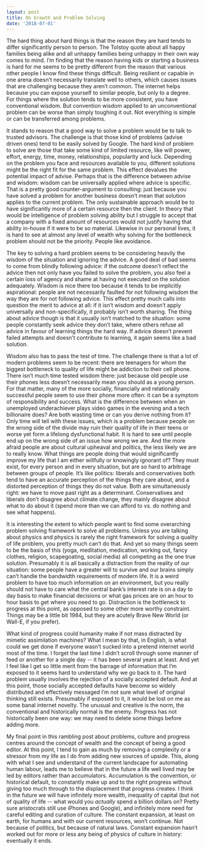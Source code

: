 ```yaml
---
layout: post
title: On Growth and Problem Solving
date: '2018-07-01'
---
```


The hard thing about hard things is that the reason they are hard tends to differ significantly person to person. The Tolstoy quote about all happy families being alike and all unhappy families being unhappy in their own way comes to mind. I’m finding that the reason having kids or starting a business is hard for me seems to be pretty different from the reason that various other people I know find these things difficult. Being resilient or capable in one arena doesn’t necessarily translate well to others, which causes issues that are challenging because they aren’t common. The internet helps because you can expose yourself to similar people, but only to a degree. For things where the solution tends to be more consistent, you have conventional wisdom. But convention wisdom applied to an unconventional problem can be worse than simply toughing it out. Not everything is simple or can be transferred among problems.

It stands to reason that a good way to solve a problem would be to talk to trusted advisors. The challenge is that those kind of problems (advise driven ones) tend to be easily solved by Google. The hard kind of problem to solve are those that take some kind of limited resource, like will power, effort, energy, time, money, relationships, popularity and luck. Depending on the problem you face and resources available to you, different solutions might be the right fit for the same problem. This effect devalues the potential impact of advise. Perhaps that is the difference between advise and wisdom: wisdom can be universally applied where advice is specific. That is a pretty good counter-argument to consulting: just because you have solved a problem for another business doesn’t mean that solution applies to the current problem. The only sustainable approach would be to have significantly more of a certain resource then the client. In theory that would be intelligence of problem solving ability but I struggle to accept that a company with a fixed amount of resources would not justify having that ability in-house if it were to be so material. Likewise in our personal lives, it is hard to see at almost any level of wealth why solving for the bottleneck problem should not be the priority. People like avoidance.

The key to solving a hard problem seems to be considering heavily the wisdom of the situation and ignoring the advice. A good deal of bad seems to come from blindly following advice: if the outcome doesn’t reflect the advice then not only have you failed to solve the problem, you also feel a certain loss of agency and shame at having not executed on the solution adequately. Wisdom is nice there too because it tends to be implicitly aspirational: people are not necessarily faulted for not following wisdom the way they are for not following advice. This effect pretty much calls into question the merit to advice at all: if it isn’t wisdom and doesn’t apply universally and non-specifically, it probably isn’t worth sharing. The thing about advice though is that it usually isn’t matched to the situation: some people constantly seek advice they don’t take, where others refuse all advice in favour of learning things the hard way. If advice doesn’t prevent failed attempts and doesn’t contribute to learning, it again seems like a bad solution.

Wisdom also has to pass the test of time. The challenge there is that a lot of modern problems seem to be recent: there are teenagers for whom the biggest bottleneck to quality of life might be addiction to their cell phone. There isn’t much time tested wisdom there: just because old people use their phones less doesn’t necessarily mean you should as a young person. For that matter, many of the more socially, financially and relationally successful people seem to use their phone more often: it can be a symptom of responsibility and success. What is the difference between when an unemployed underachiever plays video games in the evening and a tech billionaire does? Are both wasting time or can you derive nothing from it? Only time will tell with these issues, which is a problem because people on the wrong side of the divide may ruin their quality of life in their teens or worse yet form a lifelong dysfunctional habit. It is hard to see until people end up on the wrong side of an issue how wrong we are. And the more afraid people are about cultural upheaval and politics, the less likely we are to really know. What things are people doing that would significantly improve my life that I am either willfully or knowingly ignorant of? They must exist, for every person and in every situation, but are so hard to arbitrage between groups of people. It’s like politics: liberals and conservatives both tend to have an accurate perception of the things they care about, and a distorted perception of things they do not value. Both are simultaneously right: we have to move past right as a determinant. Conservatives and liberals don’t disagree about climate change, they mainly disagree about what to do about it (spend more than we can afford to vs. do nothing and see what happens). 

It is interesting the extent to which people want to find some overarching problem solving framework to solve all problems. Unless you are talking about physics and physics is rarely the right framework for solving a quality of life problem, you pretty much can’t do that. And yet so many things seem to be the basis of this (yoga, meditation, medication, working out, fancy clothes, religion, scapegoating, social media) all competing as the one true solution. Presumably it is all basically a distraction from the reality of our situation: some people have a greater will to survive and our brains simply can’t handle the bandwidth requirements of modern life. It is a weird problem to have too much information on an environment, but you really should not have to care what the central bank’s interest rate is on a day to day basis to make financial decisions or what gas prices are on an hour to hour basis to get where you need to go. Distraction is the bottleneck to progress at this point, as opposed to some other more worthy constraint. Things may be a little bit 1984, but they are acutely Brave New World (or Wall-E, if you prefer).

What kind of progress could humanity make if not mass distracted by mimetic assimilation machines? What I mean by that, in English, is what could we get done if everyone wasn’t sucked into a pretend internet world most of the time. I forget the last time I didn’t scroll through some manner of feed or another for a single day -- it has been several years at least. And yet I feel like I get so little merit from the barrage of information that I’m exposed to it seems hard to understand why we go back to it. The hard problem usually involves the rejection of a socially accepted default. And at this point, those socially accepted defaults have become so widely distributed and effectively messaged I’m not sure what level of original thinking still exists. Presumably if exposed to it, it would be lost on me as some banal internet novelty. The unusual and creative is the norm, the conventional and historically normal is the enemy. Progress has not historically been one way: we may need to delete some things before adding more.

My final point in this rambling post about problems, culture and progress centres around the concept of wealth and the concept of being a good editor. At this point, I tend to gain as much by removing a complexity or a stressor from my life as I do from adding new sources of upside. This, along with what I see and understand of the current landscape for automating human labour, leads me to believe that in the future a life well lived may be led by editors rather than accumulators. Accumulation is the convention, or historical default, to constantly make up and to the right progress without giving too much through to the displacement that progress creates. I think in the future we will have infinitely more wealth, inequality of capital (but not of quality of life -- what would you *actually* spend a billion dollars on? Pretty sure aristocrats still use iPhones and Google), and infinitely more need for careful editing and curation of culture. The constant expansion, at least on earth, for humans and with our current resources, won’t continue. Not because of politics, but because of natural laws. Constant expansion hasn’t worked out for more or less any being of physics of culture in history: eventually it ends.
